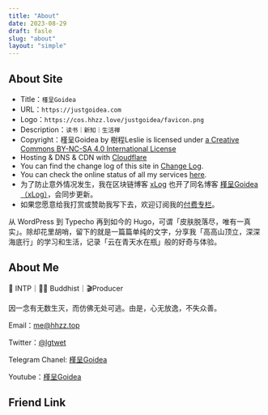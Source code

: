 ```yaml
---
title: "About"
date: 2023-08-29
draft: fasle
slug: "about"
layout: "simple"
---
```




## About Site

 - Title：`槿呈Goidea`
 - URL：`https://justgoidea.com`
 - Logo：`https://cos.hhzz.love/justgoidea/favicon.png`
 - Description：`读书｜新知｜生活禅`
 - Copyright：槿呈Goidea by 樹程Leslie is licensed under [a Creative Commons BY-NC-SA 4.0 International License](https://creativecommons.org/licenses/by-nc-sa/4.0/)
 - Hosting & DNS & CDN with [Cloudflare](https://www.cloudflare.com/)
 - You can find the change log of this site in [Change Log](https://justgoidea.com/changelog).
 - You can check the online status of all my services [here](https://monitor.hhzz.plus/status/public).
 - 为了防止意外情况发生，我在区块链博客 [xLog](https://xlog.app/) 也开了同名博客 [槿呈Goidea（xLog）](https://xlog.justgoidea.com)，会同步更新。
 - 如果您愿意给我打赏或赞助我写下去，欢迎订阅我的[付费专栏](https://xiaobot.net/p/ywkh?refer=59b4c4c8-52a3-4dd4-b54b-1a81d7a4fb18&utm_source=justgoidea&utm_medium=email)。

 从 WordPress 到 Typecho 再到如今的 Hugo，可谓「皮肤脱落尽，唯有一真实」。除却花里胡哨，留下的就是一篇篇单纯的文字，分享我「高高山顶立，深深海底行」的学习和生活，记录「云在青天水在瓶」般的好奇与体验。

 ## About Me

 🌈 INTP｜🧘‍♂️ Buddhist｜🎬Producer

 因一念有无数生灭，而仿佛无处可逃。由是，心无放逸，不失众善。

 Email：me@hhzz.top

 Twitter：[@lgtwet](https://twitter.com/lgtwet)

 Telegram Chanel: [槿呈Goidea](https://t.me/justgoidea)

 Youtube：[槿呈Goidea](https://www.youtube.com/@justgoidea)

 ## Friend Link
